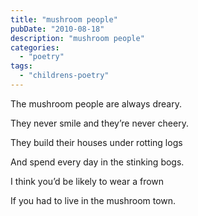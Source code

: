 ```yaml
---
title: "mushroom people"
pubDate: "2010-08-18"
description: "mushroom people"
categories:
  - "poetry"
tags:
  - "childrens-poetry"
---
```


The mushroom people are always dreary.

They never smile and they’re never cheery.

They build their houses under rotting logs

And spend every day in the stinking bogs.

I think you’d be likely to wear a frown

If you had to live in the mushroom town.
